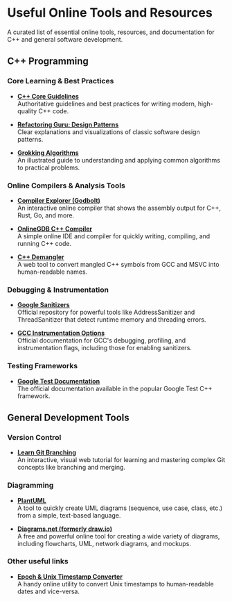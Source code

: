 # Useful Online Tools and Resources

A curated list of essential online tools, resources, and documentation for C++ and general software development.

## C++ Programming

### Core Learning & Best Practices

*   **[C++ Core Guidelines](https://isocpp.github.io/CppCoreGuidelines/CppCoreGuidelines)**  
    Authoritative guidelines and best practices for writing modern, high-quality C++ code.

*   **[Refactoring Guru: Design Patterns](https://refactoring.guru/design-patterns)**  
    Clear explanations and visualizations of classic software design patterns.

*   **[Grokking Algorithms](https://www.manning.com/books/grokking-algorithms)**  
    An illustrated guide to understanding and applying common algorithms to practical problems.

### Online Compilers & Analysis Tools

*   **[Compiler Explorer (Godbolt)](https://godbolt.org/)**  
    An interactive online compiler that shows the assembly output for C++, Rust, Go, and more.

*   **[OnlineGDB C++ Compiler](https://www.onlinegdb.com/online_c++_compiler)**  
    A simple online IDE and compiler for quickly writing, compiling, and running C++ code.

*   **[C++ Demangler](https://demangler.com/)**  
    A web tool to convert mangled C++ symbols from GCC and MSVC into human-readable names.

### Debugging & Instrumentation

*   **[Google Sanitizers](https://github.com/google/sanitizers)**  
    Official repository for powerful tools like AddressSanitizer and ThreadSanitizer that detect runtime memory and threading errors.

*   **[GCC Instrumentation Options](https://gcc.gnu.org/onlinedocs/gcc/Instrumentation-Options.html)**  
    Official documentation for GCC's debugging, profiling, and instrumentation flags, including those for enabling sanitizers.

### Testing Frameworks

*   **[Google Test Documentation](https://google.github.io/googletest/)**  
    The official documentation available in the popular Google Test C++ framework.

## General Development Tools

### Version Control

*   **[Learn Git Branching](https://learngitbranching.js.org/)**  
    An interactive, visual web tutorial for learning and mastering complex Git concepts like branching and merging.

### Diagramming

*   **[PlantUML](https://plantuml.com/)**  
    A tool to quickly create UML diagrams (sequence, use case, class, etc.) from a simple, text-based language.

*   **[Diagrams.net (formerly draw.io)](https://app.diagrams.net/)**  
    A free and powerful online tool for creating a wide variety of diagrams, including flowcharts, UML, network diagrams, and mockups.

### Other useful links

*   **[Epoch & Unix Timestamp Converter](https://www.unixtimestamp.com/)**  
    A handy online utility to convert Unix timestamps to human-readable dates and vice-versa.